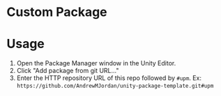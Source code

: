 # Custom Package

# Usage
1. Open the Package Manager window in the Unity Editor.
2. Click "Add package from git URL..."
3. Enter the HTTP repository URL of this repo followed by `#upm`.
	Ex: `https://github.com/AndrewMJordan/unity-package-template.git#upm`
